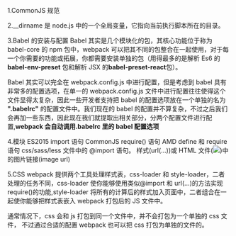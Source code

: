 1.CommonJS 规范

2.\_\_dirname 是 node.js 中的一个全局变量，它指向当前执行脚本所在的目录。

3.Babel 的安装与配置
Babel 其实是几个模块化的包，其核心功能位于称为 babel-core 的 npm 包中，webpack 可以把其不同的包整合在一起使用，对于每一个你需要的功能或拓展，你都需要安装单独的包（用得最多的是解析 Es6 的 **babel-env-preset** 包和解析 JSX 的**babel-preset-react**包）。

Babel 其实可以完全在 webpack.config.js 中进行配置，但是考虑到 babel 具有非常多的配置选项，在单一的 webpack.config.js 文件中进行配置往往使得这个文件显得太复杂，因此一些开发者支持把 babel 的配置选项放在一个单独的名为 **".babelrc"** 的配置文件中。我们现在的 babel 的配置并不算复杂，不过之后我们会再加一些东西，因此现在我们就提取出相关部分，分两个配置文件进行配置,**webpack 会自动调用.babelrc 里的 babel 配置选项**

4.模块
ES2015 import 语句
CommonJS require() 语句
AMD define 和 require 语句
css/sass/less 文件中的 @import 语句。
样式(url(...))或 HTML 文件(<img src=...>)中的图片链接(image url)

5.CSS
webpack 提供两个工具处理样式表，css-loader 和 style-loader，二者处理的任务不同，css-loader 使你能够使用类似@import 和 url(...)的方法实现 require()的功能,style-loader 将所有的计算后的样式加入页面中，二者组合在一起使你能够把样式表嵌入 webpack 打包后的 JS 文件中。

通常情况下，css 会和 js 打包到同一个文件中，并不会打包为一个单独的 css 文件，
不过通过合适的配置 webpack 也可以把 css 打包为单独的文件的。
